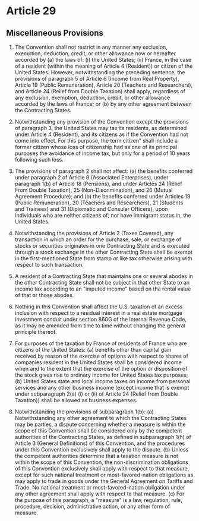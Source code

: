 # Article 29
## Miscellaneous Provisions

1. The Convention shall not restrict in any manner any exclusion, exemption, deduction,
credit, or other allowance now or hereafter accorded by
  (a) the laws of:
    (i) the United States;
    (ii) France, in the case of a resident (within the meaning of Article 4
    (Resident)) or citizen of the United States. However, notwithstanding the
    preceding sentence, the provisions of paragraph 5 of Article 6 (Income from Real
    Property), Article 19 (Public Remuneration), Article 20 (Teachers and
    Researchers), and Article 24 (Relief from Double Taxation) shall apply, regardless
    of any exclusion, exemption, deduction, credit, or other allowance accorded by the
    laws of France; or
  (b) by any other agreement between the Contracting States.

2. Notwithstanding any provision of the Convention except the provisions of paragraph 3, the
United States may tax its residents, as determined under Article 4 (Resident), and its citizens as if
the Convention had not come into effect. For this purpose, the term citizen” shall include a
former citizen whose loss of citizenship had as one of its principal purposes the avoidance of
income tax, but only for a period of 10 years following such loss.

3. The provisions of paragraph 2 shall not affect:
  (a) the benefits conferred under paragraph 2 of Article 9 (Associated Enterprises),
  under paragraph 1(b) of Article 18 (Pensions), and under Articles 24 (Relief From Double
  Taxation), 25 (Non-Discrimination), and 26 (Mutual Agreement Procedure); and
  (b) the benefits conferred under Articles 19 (Public Remuneration), 20 (Teachers
  and Researchers), 21 (Students and Trainees) and 31 (Diplomatic and Consular Officers),
  upon individuals who are neither citizens of; nor have immigrant status in, the United
  States.

4. Notwithstanding the provisions of Article 2 (Taxes Covered), any transaction in which an
order for the purchase, sale, or exchange of stocks or securities originates in one Contracting
State and is executed through a stock exchange in the other Contracting State shall be exempt in
the first-mentioned State from stamp or like tax otherwise arising with respect to such
transaction.

5. A resident of a Contracting State that maintains one or several abodes in the other
Contracting State shall not be subject in that other State to an income tax according to an
"imputed income" based on the rental value of that or those abodes.

6. Nothing in this Convention shall affect the U.S. taxation of an excess inclusion with
respect to a residual interest in a real estate mortgage investment conduit under section 860G of
the Internal Revenue Code, as it may be amended from time to time without changing the general
principle thereof.

7. For purposes of the taxation by France of residents of France who are citizens of the
United States:
  (a) benefits other than capital gain received by reason of the exercise of options
  with respect to shares of companies resident in the United States shall be considered
  income when and to the extent that the exercise of the option or disposition of the stock
  gives rise to ordinary income for United States tax purposes;
  (b) United States state and local income taxes on income from personal services
  and any other business income (except income that is exempt under subparagraph 2(a) (i)
  or (ii) of Article 24 (Relief from Double Taxation)) shall be allowed as business
  expenses.

8. Notwithstanding the provisions of subparagraph 1(b):
  (a) Notwithstanding any other agreement to which the Contracting States may be
  parties, a dispute concerning whether a measure is within the scope of this Convention
  shall be considered only by the competent authorities of the Contracting States, as defined
  in subparagraph 1(h) of Article 3 (General Definitions) of this Convention, and the
  procedures under this Convention exclusively shall apply to the dispute.
  (b) Unless the competent authorities determine that a taxation measure is not
  within the scope of this Convention, the non-discrimination obligations of this
  Convention exclusively shall apply with respect to that measure, except for such national
  treatment or most-favored-nation obligations as may apply to trade in goods under the
  General Agreement on Tariffs and Trade. No national treatment or most-favored-nation
  obligation under any other agreement shall apply with respect to that measure.
  (c) For the purpose of this paragraph, a "measure" is a law, regulation, rule,
  procedure, decision, administrative action, or any other form of measure.
